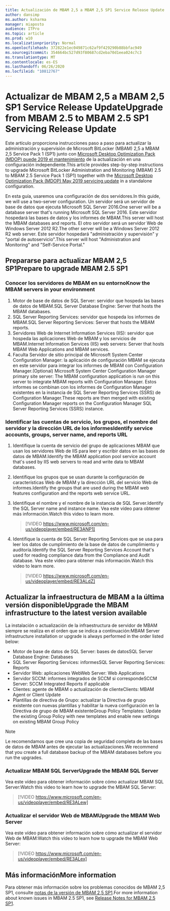 ```yaml
---
title: Actualización de MBAM 2,5 a MBAM 2,5 SP1 Service Release Update
author: dansimp
ms.author: ksharma
manager: miaposto
audience: ITPro
ms.topic: article
ms.prod: w10
ms.localizationpriority: Normal
ms.openlocfilehash: 372822e1ec049871c62af9f429290b88bbfac949
ms.sourcegitcommit: 354664bc527d93f80687cd2eba70d1eea024c7c3
ms.translationtype: MT
ms.contentlocale: es-ES
ms.lasthandoff: 06/26/2020
ms.locfileid: "10812767"
---
```

# <span data-ttu-id="f38e5-102">Actualizar de MBAM 2,5 a MBAM 2,5 SP1 Service Release Update</span><span class="sxs-lookup"><span data-stu-id="f38e5-102">Upgrade from MBAM 2.5 to MBAM 2.5 SP1 Servicing Release Update</span></span>

<span data-ttu-id="f38e5-103">Este artículo proporciona instrucciones paso a paso para actualizar la administración y supervisión de Microsoft BitLocker (MBAM) 2,5 a MBAM 2,5 Service Pack 1 (SP1) junto con [Microsoft Desktop Optimization Pack (MDOP) puede 2019 el mantenimiento](https://support.microsoft.com/help/4505175/may-2019-servicing-release-for-microsoft-desktop-optimization-pack) de la actualización en una configuración independiente.</span><span class="sxs-lookup"><span data-stu-id="f38e5-103">This article provides step-by-step instructions to upgrade Microsoft BitLocker Administration and Monitoring (MBAM) 2.5 to MBAM 2.5 Service Pack 1 (SP1) together with the [Microsoft Desktop Optimization Pack (MDOP) May 2019 servicing update](https://support.microsoft.com/help/4505175/may-2019-servicing-release-for-microsoft-desktop-optimization-pack) in a standalone configuration.</span></span>

<span data-ttu-id="f38e5-104">En esta guía, usaremos una configuración de dos servidores.</span><span class="sxs-lookup"><span data-stu-id="f38e5-104">In this guide, we will use a two-server configuration.</span></span> <span data-ttu-id="f38e5-105">Un servidor será un servidor de base de datos que ejecuta Microsoft SQL Server 2016.</span><span class="sxs-lookup"><span data-stu-id="f38e5-105">One server will be a database server that's running Microsoft SQL Server 2016.</span></span> <span data-ttu-id="f38e5-106">Este servidor hospedará las bases de datos y los informes de MBAM.</span><span class="sxs-lookup"><span data-stu-id="f38e5-106">This server will host the MBAM databases and reports.</span></span> <span data-ttu-id="f38e5-107">El otro servidor será un servidor Web de Windows Server 2012 R2.</span><span class="sxs-lookup"><span data-stu-id="f38e5-107">The other server will be a Windows Server 2012 R2 web server.</span></span> <span data-ttu-id="f38e5-108">Este servidor hospedará "administración y supervisión" y "portal de autoservicio".</span><span class="sxs-lookup"><span data-stu-id="f38e5-108">This server will host "Administration and Monitoring" and "Self-Service Portal."</span></span>

## <span data-ttu-id="f38e5-109">Prepararse para actualizar MBAM 2,5 SP1</span><span class="sxs-lookup"><span data-stu-id="f38e5-109">Prepare to upgrade MBAM 2.5 SP1</span></span>

### <span data-ttu-id="f38e5-110">Conocer los servidores de MBAM en su entorno</span><span class="sxs-lookup"><span data-stu-id="f38e5-110">Know the MBAM servers in your environment</span></span>

1. <span data-ttu-id="f38e5-111">Motor de base de datos de SQL Server: servidor que hospeda las bases de datos de MBAM.</span><span class="sxs-lookup"><span data-stu-id="f38e5-111">SQL Server Database Engine: Server that hosts the MBAM databases.</span></span>
2. <span data-ttu-id="f38e5-112">SQL Server Reporting Services: servidor que hospeda los informes de MBAM.</span><span class="sxs-lookup"><span data-stu-id="f38e5-112">SQL Server Reporting Services: Server that hosts the MBAM reports.</span></span>
3. <span data-ttu-id="f38e5-113">Servidores Web de Internet Information Services (IIS): servidor que hospeda las aplicaciones Web de MBAM y los servicios de MBAM.</span><span class="sxs-lookup"><span data-stu-id="f38e5-113">Internet Information Services (IIS) web servers: Server that hosts MBAM Web Applications and MBAM services.</span></span>
4. <span data-ttu-id="f38e5-114">Faculta Servidor de sitio principal de Microsoft System Center Configuration Manager: la aplicación de configuración MBAM se ejecuta en este servidor para integrar los informes de MBAM con Configuration Manager.</span><span class="sxs-lookup"><span data-stu-id="f38e5-114">(Optional) Microsoft System Center Configuration Manager primary site server: The MBAM configuration application is run on this server to integrate MBAM reports with Configuration Manager.</span></span> <span data-ttu-id="f38e5-115">Estos informes se combinan con los informes de Configuration Manager existentes en la instancia de SQL Server Reporting Services (SSRS) de Configuration Manager.</span><span class="sxs-lookup"><span data-stu-id="f38e5-115">These reports are then merged with existing Configuration Manager reports on the Configuration Manager SQL Server Reporting Services (SSRS) instance.</span></span>

### <span data-ttu-id="f38e5-116">Identificar las cuentas de servicio, los grupos, el nombre del servidor y la dirección URL de los informes</span><span class="sxs-lookup"><span data-stu-id="f38e5-116">Identify service accounts, groups, server name, and reports URL</span></span>

1. <span data-ttu-id="f38e5-117">Identifique la cuenta de servicio del grupo de aplicaciones MBAM que usan los servidores Web de IIS para leer y escribir datos en las bases de datos de MBAM.</span><span class="sxs-lookup"><span data-stu-id="f38e5-117">Identify the MBAM application pool service account that's used by IIS web servers to read and write data to MBAM databases.</span></span>
2. <span data-ttu-id="f38e5-118">Identifique los grupos que se usan durante la configuración de características Web de MBAM y la dirección URL del servicio Web de informes.</span><span class="sxs-lookup"><span data-stu-id="f38e5-118">Identify the groups that are used during the MBAM web features configuration and the reports web service URL.</span></span>
3. <span data-ttu-id="f38e5-119">Identifique el nombre y el nombre de la instancia de SQL Server.</span><span class="sxs-lookup"><span data-stu-id="f38e5-119">Identify the SQL Server name and instance name.</span></span> <span data-ttu-id="f38e5-120">Vea este vídeo para obtener más información.</span><span class="sxs-lookup"><span data-stu-id="f38e5-120">Watch this video to learn more.</span></span>

    > [!VIDEO https://www.microsoft.com/en-us/videoplayer/embed/RE3ANP1]

4. <span data-ttu-id="f38e5-121">Identifique la cuenta de SQL Server Reporting Services que se usa para leer los datos de cumplimiento de la base de datos de cumplimiento y auditoría.</span><span class="sxs-lookup"><span data-stu-id="f38e5-121">Identify the SQL Server Reporting Services Account that's used for reading compliance data from the Compliance and Audit database.</span></span> <span data-ttu-id="f38e5-122">Vea este vídeo para obtener más información.</span><span class="sxs-lookup"><span data-stu-id="f38e5-122">Watch this video to learn more.</span></span>

    > [!VIDEO https://www.microsoft.com/en-us/videoplayer/embed/RE3ALdZ]

## <span data-ttu-id="f38e5-123">Actualizar la infraestructura de MBAM a la última versión disponible</span><span class="sxs-lookup"><span data-stu-id="f38e5-123">Upgrade the MBAM infrastructure to the latest version available</span></span>

<span data-ttu-id="f38e5-124">La instalación o actualización de la infraestructura de servidor de MBAM siempre se realiza en el orden que se indica a continuación:</span><span class="sxs-lookup"><span data-stu-id="f38e5-124">MBAM Server infrastructure installation or upgrade is always performed in the order listed below:</span></span>

- <span data-ttu-id="f38e5-125">Motor de base de datos de SQL Server: bases de datos</span><span class="sxs-lookup"><span data-stu-id="f38e5-125">SQL Server Database Engine: Databases</span></span>
- <span data-ttu-id="f38e5-126">SQL Server Reporting Services: informes</span><span class="sxs-lookup"><span data-stu-id="f38e5-126">SQL Server Reporting Services: Reports</span></span>
- <span data-ttu-id="f38e5-127">Servidor Web: aplicaciones Web</span><span class="sxs-lookup"><span data-stu-id="f38e5-127">Web Server: Web Applications</span></span>
- <span data-ttu-id="f38e5-128">Servidor SCCM: informes integrados de SCCM si corresponde</span><span class="sxs-lookup"><span data-stu-id="f38e5-128">SCCM Server: SCCM Integrated Reports if applicable</span></span>
- <span data-ttu-id="f38e5-129">Clientes: agente de MBAM o actualización de cliente</span><span class="sxs-lookup"><span data-stu-id="f38e5-129">Clients: MBAM Agent or Client Update</span></span>
- <span data-ttu-id="f38e5-130">Plantillas de directiva de Grupo: actualizar la Directiva de grupo existente con nuevas plantillas y habilitar la nueva configuración en la Directiva de grupo de MBAM existente</span><span class="sxs-lookup"><span data-stu-id="f38e5-130">Group Policy Templates: Update the existing Group Policy with new templates and enable new settings on existing MBAM Group Policy</span></span>

> [!NOTE]
> <span data-ttu-id="f38e5-131">Le recomendamos que cree una copia de seguridad completa de las bases de datos de MBAM antes de ejecutar las actualizaciones.</span><span class="sxs-lookup"><span data-stu-id="f38e5-131">We recommend that you create a full database backup of the MBAM databases before you run the upgrades.</span></span>

### <span data-ttu-id="f38e5-132">Actualizar MBAM SQL Server</span><span class="sxs-lookup"><span data-stu-id="f38e5-132">Upgrade the MBAM SQL Server</span></span>

<span data-ttu-id="f38e5-133">Vea este vídeo para obtener información sobre cómo actualizar MBAM SQL Server:</span><span class="sxs-lookup"><span data-stu-id="f38e5-133">Watch this video to learn how to upgrade the MBAM SQL Server:</span></span>

   > [!VIDEO https://www.microsoft.com/en-us/videoplayer/embed/RE3ALew]

### <span data-ttu-id="f38e5-134">Actualizar el servidor Web de MBAM</span><span class="sxs-lookup"><span data-stu-id="f38e5-134">Upgrade the MBAM Web Server</span></span>

<span data-ttu-id="f38e5-135">Vea este vídeo para obtener información sobre cómo actualizar el servidor Web de MBAM:</span><span class="sxs-lookup"><span data-stu-id="f38e5-135">Watch this video to learn how to upgrade the MBAM Web Server:</span></span>

   > [!VIDEO https://www.microsoft.com/en-us/videoplayer/embed/RE3ALex]

## <span data-ttu-id="f38e5-136">Más información</span><span class="sxs-lookup"><span data-stu-id="f38e5-136">More information</span></span>

<span data-ttu-id="f38e5-137">Para obtener más información sobre los problemas conocidos de MBAM 2,5 SP1, consulte [notas de la versión de MBAM 2,5 SP1](https://docs.microsoft.com/microsoft-desktop-optimization-pack/mbam-v25/release-notes-for-mbam-25-sp1).</span><span class="sxs-lookup"><span data-stu-id="f38e5-137">For more information about known issues in MBAM 2.5 SP1, see [Release Notes for MBAM 2.5 SP1](https://docs.microsoft.com/microsoft-desktop-optimization-pack/mbam-v25/release-notes-for-mbam-25-sp1).</span></span>
